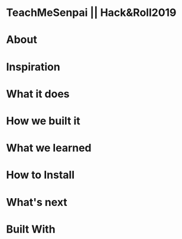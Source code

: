 # TeachMeSenpai || Hack&Roll2019

# About

# Inspiration

# What it does

# How we built it

# What we learned

# How to Install

# What's next

# Built With

